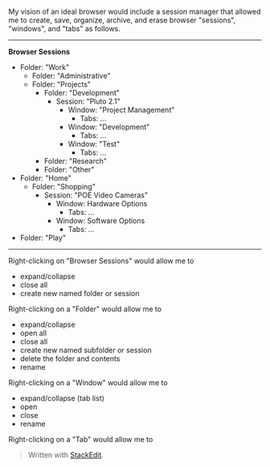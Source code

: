 My vision of an ideal browser would include a session manager that allowed me to create, save, organize, archive, and erase browser  "sessions", "windows", and "tabs" as follows.
___
**Browser Sessions**
* Folder: "Work"
	* Folder: "Administrative"
	* Folder: "Projects"
		* Folder: "Development"
			* Session: "Pluto 2.1"
				* Window: "Project Management"
					* Tabs: ...
				* Window: "Development"
					* Tabs: ...
				* Window: "Test"
					* Tabs: ...
		* Folder: "Research"
		* Folder: "Other"
* Folder: "Home"
	* Folder: "Shopping"
		* Session: "POE Video Cameras"
			* Window: Hardware Options
				* Tabs: ...
			* Window: Software Options
				* Tabs: ...
* Folder: "Play"

___
Right-clicking on "Browser Sessions" would allow me to 

 - expand/collapse
 - close all
 - create new named folder or session
 
 Right-clicking on a "Folder" would allow me to
 
 - expand/collapse
 - open all
 - close all
 - create new named subfolder or session
 - delete the folder and contents
 - rename

Right-clicking on a "Window" would allow me to 

 - expand/collapse (tab list)
 - open
 - close
 - rename

Right-clicking on a "Tab" would allow me to 

> Written with [StackEdit](https://stackedit.io/).
<!--stackedit_data:
eyJoaXN0b3J5IjpbNjA1NTgyMTgxLDExNDk4MjA0MDZdfQ==
-->